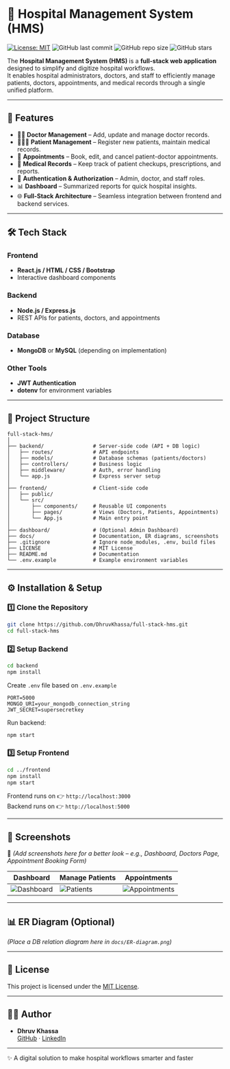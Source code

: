 # 🏥 Hospital Management System (HMS)

[![License: MIT](https://img.shields.io/badge/License-MIT-yellow.svg)](LICENSE)
![GitHub last commit](https://img.shields.io/github/last-commit/DhruvKhassa/full-stack-hms)
![GitHub repo size](https://img.shields.io/github/repo-size/DhruvKhassa/full-stack-hms)
![GitHub stars](https://img.shields.io/github/stars/DhruvKhassa/full-stack-hms?style=social)

The **Hospital Management System (HMS)** is a **full-stack web application** designed to simplify and digitize hospital workflows.  
It enables hospital administrators, doctors, and staff to efficiently manage patients, doctors, appointments, and medical records through a single unified platform.

---

## 🚀 Features

- 👨‍⚕️ **Doctor Management** – Add, update and manage doctor records.  
- 🧑‍🤝‍🧑 **Patient Management** – Register new patients, maintain medical records.  
- 📅 **Appointments** – Book, edit, and cancel patient-doctor appointments.  
- 📝 **Medical Records** – Keep track of patient checkups, prescriptions, and reports.  
- 🔐 **Authentication & Authorization** – Admin, doctor, and staff roles.  
- 📊 **Dashboard** – Summarized reports for quick hospital insights.  
- 🌐 **Full-Stack Architecture** – Seamless integration between frontend and backend services.  

---

## 🛠️ Tech Stack

### Frontend
- **React.js / HTML / CSS / Bootstrap**
- Interactive dashboard components

### Backend
- **Node.js / Express.js**
- REST APIs for patients, doctors, and appointments

### Database
- **MongoDB** or **MySQL** (depending on implementation)

### Other Tools
- **JWT Authentication**
- **dotenv** for environment variables

---

## 📂 Project Structure

```
full-stack-hms/
│
├── backend/                # Server-side code (API + DB logic)
│   ├── routes/             # API endpoints
│   ├── models/             # Database schemas (patients/doctors)
│   ├── controllers/        # Business logic
│   ├── middleware/         # Auth, error handling
│   └── app.js              # Express server setup
│
├── frontend/               # Client-side code
│   ├── public/
│   └── src/
│       ├── components/     # Reusable UI components
│       ├── pages/          # Views (Doctors, Patients, Appointments)
│       └── App.js          # Main entry point
│
├── dashboard/              # (Optional Admin Dashboard)
├── docs/                   # Documentation, ER diagrams, screenshots
├── .gitignore              # Ignore node_modules, .env, build files
├── LICENSE                 # MIT License
├── README.md               # Documentation
└── .env.example            # Example environment variables
```

---

## ⚙️ Installation & Setup

### 1️⃣ Clone the Repository
```bash
git clone https://github.com/DhruvKhassa/full-stack-hms.git
cd full-stack-hms
```

### 2️⃣ Setup Backend
```bash
cd backend
npm install
```
Create `.env` file based on `.env.example`  
```env
PORT=5000
MONGO_URI=your_mongodb_connection_string
JWT_SECRET=supersecretkey
```
Run backend:
```bash
npm start
```

### 3️⃣ Setup Frontend
```bash
cd ../frontend
npm install
npm start
```
Frontend runs on 👉 `http://localhost:3000`  
Backend runs on 👉 `http://localhost:5000`

---

## 📸 Screenshots

📌 *(Add screenshots here for a better look – e.g., Dashboard, Doctors Page, Appointment Booking Form)*  

| Dashboard | Manage Patients | Appointments |
|-----------|-----------------|--------------|
| ![Dashboard](docs/screenshots/dashboard.png) | ![Patients](docs/screenshots/patients.png) | ![Appointments](docs/screenshots/appointments.png) |

---

## 📊 ER Diagram (Optional)

*(Place a DB relation diagram here in `docs/ER-diagram.png`)*

---

## 📜 License
This project is licensed under the [MIT License](LICENSE).

---

## 👨‍💻 Author
- **Dhruv Khassa**  
  [GitHub](https://github.com/DhruvKhassa) · [LinkedIn](https://www.linkedin.com)

---

✨ A digital solution to make hospital workflows smarter and faster
